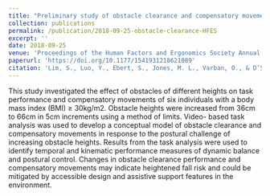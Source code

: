 ```yaml
---
title: "Preliminary study of obstacle clearance and compensatory movements in individuals with high body mass index"
collection: publications
permalink: /publication/2018-09-25-obstacle-clearance-HFES
excerpt: ''
date: 2018-09-25
venue: 'Proceedings of the Human Factors and Ergonomics Society Annual Meeting'
paperurl: 'https://doi.org/10.1177/1541931218621089'
citation: 'Lim, S., Luo, Y., Ebert, S., Jones, M. L., Varban, O., & D’Souza, C. (2018). Preliminary Study of Obstacle Clearance and Compensatory Movements in Individuals with High Body Mass Index. In <i>Proceedings of the Human Factors and Ergonomics Society Annual Meeting</i> (Vol. 62, No. 1, pp. 388-392). Sage CA: Los Angeles, CA: SAGE Publications.'
---
```


This study investigated the effect of obstacles of different heights on task performance and compensatory movements of six individuals with a body mass index (BMI) ≥ 30kg/m2. Obstacle heights were increased from 36cm to 66cm in 5cm increments using a method of limits. Video- based task analysis was used to develop a conceptual model of obstacle clearance and compensatory movements in response to the postural challenge of increasing obstacle heights. Results from the task analysis were used to identify temporal and kinematic performance measures of dynamic balance and postural control. Changes in obstacle clearance performance and compensatory movements may indicate heightened fall risk and could be mitigated by accessible design and assistive support features in the environment.
